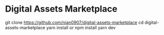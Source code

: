 # Digital Assets Marketplace
git clone https://github.com/nian0907/digital-assets-marketplace
cd digital-assets-marketplace
yarn install or npm install
yarn dev
